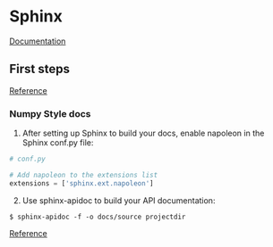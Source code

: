 # Sphinx

[Documentation](https://www.sphinx-doc.org/en/master/index.html)

## First steps

[Reference](https://www.sphinx-doc.org/en/master/usage/quickstart.html)

### Numpy Style docs

1. After setting up Sphinx to build your docs, enable napoleon in the Sphinx conf.py file:

```python
# conf.py

# Add napoleon to the extensions list
extensions = ['sphinx.ext.napoleon']
```

2. Use sphinx-apidoc to build your API documentation:

```shell
$ sphinx-apidoc -f -o docs/source projectdir
```

[Reference](https://www.sphinx-doc.org/en/master/usage/extensions/napoleon.html)
